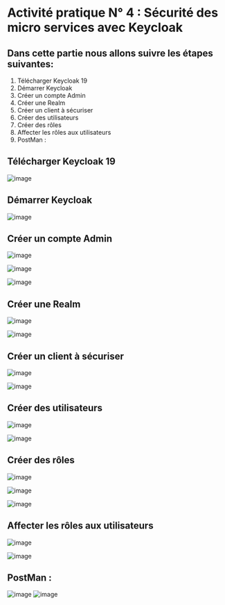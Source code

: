 # Activité pratique N° 4 : Sécurité des micro services avec Keycloak

## Dans cette partie nous allons suivre les étapes suivantes: 
1. Télécharger Keycloak 19<br>
2. Démarrer Keycloak<br>
3. Créer un compte Admin<br>
4. Créer une Realm<br>
5. Créer un client à sécuriser<br>
6. Créer des utilisateurs<br>
7. Créer des rôles<br>
8. Affecter les rôles aux utilisateurs<br>
9. PostMan :<br>


## Télécharger Keycloak 19

![image](https://user-images.githubusercontent.com/84138772/209473277-285af1d6-2ee9-48be-842c-a0bfc27d1e37.png)

## Démarrer Keycloak

![image](https://user-images.githubusercontent.com/84138772/209473613-4ef51ff0-ba4a-4816-93e1-b1d129a0b0ac.png)


## Créer un compte Admin

![image](https://user-images.githubusercontent.com/84138772/209473638-ef484e89-4767-436a-92f9-200fa5de7e5c.png)

![image](https://user-images.githubusercontent.com/84138772/209473660-0d1c80ea-f09e-4335-879f-6450c15be26f.png)

![image](https://user-images.githubusercontent.com/84138772/209473677-9da5a33c-3545-43de-97b6-084085d7b800.png)

## Créer une Realm

![image](https://user-images.githubusercontent.com/84138772/209473708-4b168b08-3801-410b-9d4b-835e629cd222.png)

![image](https://user-images.githubusercontent.com/84138772/209473722-6c991ef0-44c8-4f8f-8d04-f7fef4301f48.png)


## Créer un client à sécuriser

![image](https://user-images.githubusercontent.com/84138772/209473740-6eb38397-ad6d-443c-b97e-3dad10ecdd7d.png)

![image](https://user-images.githubusercontent.com/84138772/209473748-791f5fae-30ed-4a70-b6b9-cf0bb82d134a.png)


## Créer des utilisateurs

![image](https://user-images.githubusercontent.com/84138772/209473771-bb4caa36-556c-455b-bcc9-8264cb3aa6f1.png)

![image](https://user-images.githubusercontent.com/84138772/209473795-e763150a-27f3-46d3-92ab-ee171cd75c9c.png)



## Créer des rôles

![image](https://user-images.githubusercontent.com/84138772/209473804-43de8b74-5062-408c-87f0-9aea3ab05300.png)

![image](https://user-images.githubusercontent.com/84138772/209473831-01bd3574-223c-4eb3-829f-905e7d3e5131.png)

![image](https://user-images.githubusercontent.com/84138772/209473836-b59205b0-8547-427c-bc3d-7c29015dcd76.png)


## Affecter les rôles aux utilisateurs

![image](https://user-images.githubusercontent.com/84138772/209473900-4c1baa03-6e4d-4ed3-a5d3-76c8d4c34796.png)

![image](https://user-images.githubusercontent.com/84138772/209473905-7839342f-0dc1-46c3-9b70-5ebbc6956bbe.png)



## PostMan : 

![image](https://user-images.githubusercontent.com/84138772/209475192-361074f3-2b22-40b2-9a10-02ff87b66467.png)
![image](https://user-images.githubusercontent.com/84138772/209475199-409a498a-ec89-468f-b4ea-4c957ed3acf6.png)




